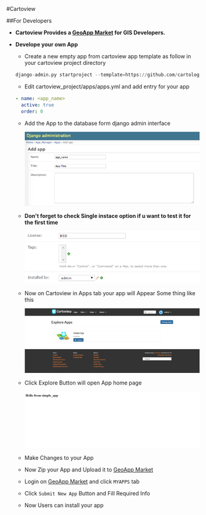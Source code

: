 #Cartoview

##For Developers

- **Cartoview Provides a [GeoApp Market][2] for GIS Developers.**

- **Develope your own App**

	- Create a new empty app from cartoview app template as follow in your cartoview project directory
	``` python
	django-admin.py startproject --template=https://github.com/cartologic/cartoview-app-template/archive/master.zip <your_App_name>
	```

	- Edit cartoview_project/apps/apps.yml and add entry for your app
	``` yml
	- name: <app_name>
	  active: true
	  order: 0
	```
	- Add the App to the database form django admin interface

		![New App](img/developers_app.png)

	- **Don't forget to check Single instace option if u want to test it for the first time**

		![Single Instance](img/single_instance.PNG)

	- Now on Cartoview in Apps tab your app will Appear Some thing like this

		![App Panel](img/apps_panel.PNG)

	- Click Explore Button will open App home page

		![App Home](img/app_home.PNG)

	- Make Changes to your App

	- Now Zip your App and Upload it to [GeoApp Market][2]

	- Login on [GeoApp Market][2] and click ```MYAPPS``` tab

	- Click ```Submit New App``` Button and Fill Required Info

	- Now Users can install your app

[1]: https://github.com/GeoNode/geonode
[2]: http://www.cartoview.org
[3]: http://demo.cartoview.net
[4]: https://pypi.python.org/pypi/cartoview
[5]: https://github.com/cartologic/cartoview/issues
[6]: http://cartoview.org/app/cartoview_map_viewer/
[7]: http://cartoview.org/app/cartoview_feature_list/
[8]: http://cartoview.org/app/cartoview_geonode_viewer/
[9]: https://twitter.com/ahmednosman
[10]: https://twitter.com/cartoview
[11]: https://www.docker.com/products/docker
